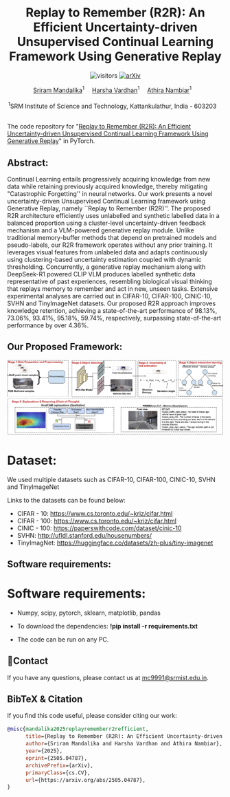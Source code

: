 <div align="center">
  <div>
  <h1>Replay to Remember (R2R): An Efficient Uncertainty-driven Unsupervised Continual Learning Framework Using Generative Replay</h1> 

![visitors](https://visitor-badge.laobi.icu/badge?page_id=srirammandalika.Precognition-CVPR_2025&left_color=green&right_color=red) [![arXiv](https://img.shields.io/badge/arXiv-2505.04787-b31b1b?logo=arxiv&style=flat-square)]()

  </div>

</div>

<div align="center">

<div>
  <a href='https://srirammandalika.github.io/' target='_blank'>Sriram Mandalika</a><sup>1</sup>&emsp;
  <a href='' target='_blank'>Harsha Vardhan</a><sup>1</sup>&emsp;  
  <a href='https://www.srmist.edu.in/faculty/dr-athira-m-nambiar/' target='_blank'>Athira Nambiar</a><sup>1</sup>&emsp;

</div>
<div> <br>
<sup>1</sup>SRM Institute of Science and Technology, Kattankulathur, India - 603203&emsp;


<!--     <a href='' target='_blank'>Enzo Tartaglione</a><sup>1</sup>&emsp;
    <a href='' target='_blank'>Stéphane Lathuilière </a><sup>1</sup> -->


<!-- <sup>2</sup>University of Trento, Italy&emsp; -->
</div>
</div>

<br>

The code repository for "[Replay to Remember (R2R): An Efficient Uncertainty-driven Unsupervised Continual Learning Framework Using Generative Replay]()" in PyTorch.

## Abstract:
Continual Learning entails progressively acquiring knowledge from new data while retaining previously acquired knowledge, thereby mitigating "Catastrophic Forgetting'' in neural networks. Our work presents a novel uncertainty-driven Unsupervised Continual Learning framework using Generative Replay, namely ``Replay to Remember (R2R)''. The proposed R2R architecture efficiently uses unlabelled and synthetic labelled data in a balanced proportion using a cluster-level uncertainty-driven feedback mechanism and a VLM-powered generative replay module. Unlike traditional memory-buffer methods that depend on pretrained models and pseudo-labels, our R2R framework operates without any prior training. It leverages visual features from unlabeled data and adapts continuously using clustering-based uncertainty estimation coupled with dynamic thresholding. Concurrently, a generative replay mechanism along with DeepSeek-R1 powered CLIP VLM produces labelled synthetic data representative of past experiences, resembling biological visual thinking that replays memory to remember and act in new, unseen tasks. Extensive experimental analyses are carried out in CIFAR-10, CIFAR-100, CINIC-10, SVHN and TinyImageNet datasets. Our proposed R2R approach improves knowledge retention, achieving a state-of-the-art performance of 98.13%, 73.06%, 93.41%, 95.18%, 59.74%, respectively, surpassing state-of-the-art performance by over 4.36%.

## Our Proposed Framework:
![The Network](assets/CVPR_Workshop_2025.jpg)

# Dataset: 
We used multiple datasets such as CIFAR-10, CIFAR-100, CINIC-10, SVHN and TinyImageNet

Links to the datasets can be found below:

- CIFAR - 10: https://www.cs.toronto.edu/~kriz/cifar.html
- CIFAR - 100: https://www.cs.toronto.edu/~kriz/cifar.html
- CINIC - 100: https://paperswithcode.com/dataset/cinic-10
- SVHN: http://ufldl.stanford.edu/housenumbers/
- TinyImagNet: https://huggingface.co/datasets/zh-plus/tiny-imagenet

## Software requirements:

# Software requirements:
- Numpy, scipy, pytorch, sklearn, matplotlib, pandas

- To download the dependencies: **!pip install -r requirements.txt**

- The code can be run on any PC.

## 📧Contact

If you have any questions, please  contact us at [mc9991@srmist.edu.in](mailto:mc9991@srmist.edu.in).

## BibTeX & Citation

If you find this code useful, please consider citing our work:

```bibtex
@misc{mandalika2025replayrememberr2refficient,
      title={Replay to Remember (R2R): An Efficient Uncertainty-driven Unsupervised Continual Learning Framework Using Generative Replay}, 
      author={Sriram Mandalika and Harsha Vardhan and Athira Nambiar},
      year={2025},
      eprint={2505.04787},
      archivePrefix={arXiv},
      primaryClass={cs.CV},
      url={https://arxiv.org/abs/2505.04787}, 
}
```
